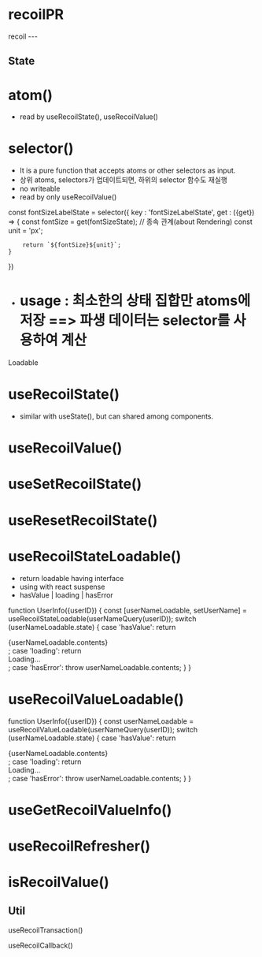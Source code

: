<!-- prettier-ignore-start -->
# recoilPR

recoil ---

## State

# atom()
- read by useRecoilState(), useRecoilValue()
# selector()
- It is a pure function that accepts atoms or other selectors as input.
- 상위 atoms, selectors가 업데이트되면, 하위의 selector 함수도 재실행
- no writeable
- read by only useRecoilValue()

const fontSizeLabelState = selector({
    key : 'fontSizeLabelState',
    get : ({get}) => {
        const fontSize = get(fontSizeState);    // 종속 관계(about Rendering)
        const unit = 'px';

        return `${fontSize}${unit}`;
    }

})

- # usage : 최소한의 상태 집합만 atoms에 저장 ==> 파생 데이터는 selector를 사용하여 계산

Loadable

# useRecoilState()

- similar with useState(), but can shared among components.

# useRecoilValue()

# useSetRecoilState()

# useResetRecoilState()

# useRecoilStateLoadable()
- return loadable having interface
- using with react suspense
- hasValue | loading | hasError

function UserInfo({userID}) {
  const [userNameLoadable, setUserName] = useRecoilStateLoadable(userNameQuery(userID));
  switch (userNameLoadable.state) {
    case 'hasValue':
      return <div>{userNameLoadable.contents}</div>;
    case 'loading':
      return <div>Loading...</div>;
    case 'hasError':
      throw userNameLoadable.contents;
  }
}
# useRecoilValueLoadable()

function UserInfo({userID}) {
  const userNameLoadable = useRecoilValueLoadable(userNameQuery(userID));
  switch (userNameLoadable.state) {
    case 'hasValue':
      return <div>{userNameLoadable.contents}</div>;
    case 'loading':
      return <div>Loading...</div>;
    case 'hasError':
      throw userNameLoadable.contents;
  }
}

# useGetRecoilValueInfo()

# useRecoilRefresher()

# isRecoilValue()

## Util

useRecoilTransaction()

useRecoilCallback()

<!-- prettier-ignore-end -->
